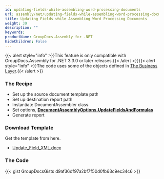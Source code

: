 ```yaml
---
id: updating-fields-while-assembling-word-processing-documents
url: assembly/net/updating-fields-while-assembling-word-processing-documents
title: Updating Fields while Assembling Word Processing Documents
weight: 30
description: ""
keywords: 
productName: GroupDocs.Assembly for .NET
hideChildren: False
---
```

{{< alert style="info" >}}This feature is only compatible with GroupDocs.Assembly for .NET 3.3.0 or later releases.{{< /alert >}}{{< alert style="info" >}}The code uses some of the objects defined in [The Business Layer](https://docs.groupdocs.com/assembly/net/the-business-layer/).{{< /alert >}}

### The Recipe

*   Set up the source document template path
*   Set up destination report path
*   Instantiate DocumentAssembler class
*   Set options, **[DocumentAssemblyOptions.UpdateFieldsAndFormulas](https://apireference.groupdocs.com/net/assembly/groupdocs.assembly/documentassemblyoptions)**
*   Generate report

### Download Template

Get the template from here.

*   [Update\_Field\_XML.docx](https://github.com/groupdocs-assembly/GroupDocs.Assembly-for-.NET/blob/master/Examples/Data/Source/Word%20Templates/Update_Field_XML.docx?raw=true)

### The Code

{{< gist GroupDocsGists d9af36df97a2bf7f50d0fb63c9ec34c6 >}}


